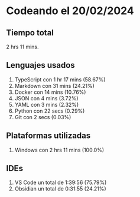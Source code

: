 # Codeando el 20/02/2024

## Tiempo total
2 hrs 11 mins.

## Lenguajes usados
1. TypeScript con 1 hr 17 mins (58.67%)
1. Markdown con 31 mins (24.21%)
1. Docker con 14 mins (10.76%)
1. JSON con 4 mins (3.72%)
1. YAML con 3 mins (2.32%)
1. Python con 22 secs (0.29%)
1. Git con 2 secs (0.03%)

## Plataformas utilizadas
1. Windows con 2 hrs 11 mins (100.0%)

## IDEs
1. VS Code un total de 1:39:56 (75.79%)
1. Obsidian un total de 0:31:55 (24.21%)
